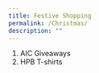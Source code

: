 ```yaml
---
title: Festive Shopping
permalink: /Christmas/
description: ""
---
```

1. AIC Giveaways
2. HPB T-shirts

![]()